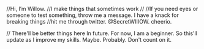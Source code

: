 //Hi, I’m Willow.
//I make things that sometimes work
//
//If you need eyes or someone to test something, throw me a message. I have a knack for breaking things
//hit me through twitter. @SecretWIIIOW. cheerio.

// There'll be better things here In future. For now, I am a beginner. So this'll update as I improve my skills. Maybe. Probably. Don't count on it. 
